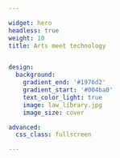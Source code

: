 ```yaml
--- 

widget: hero
headless: true
weight: 10
title: Arts meet technology


design:
  background:
    gradient_end: '#1976d2'
    gradient_start: '#004ba0'
    text_color_light: true
    image: law_library.jpg
    image_size: cover

advanced:
  css_class: fullscreen

---
```

